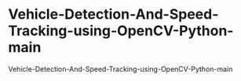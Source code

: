# Vehicle-Detection-And-Speed-Tracking-using-OpenCV-Python-main
Vehicle-Detection-And-Speed-Tracking-using-OpenCV-Python-main

